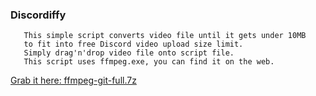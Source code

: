 ### Discordiffy

	   This simple script converts video file until it gets under 10MB    
	   to fit into free Discord video upload size limit.
	   Simply drag'n'drop video file onto script file.
	   This script uses ffmpeg.exe, you can find it on the web.

[Grab it here: ffmpeg-git-full.7z](https://www.gyan.dev/ffmpeg/builds/ffmpeg-git-full.7z)
